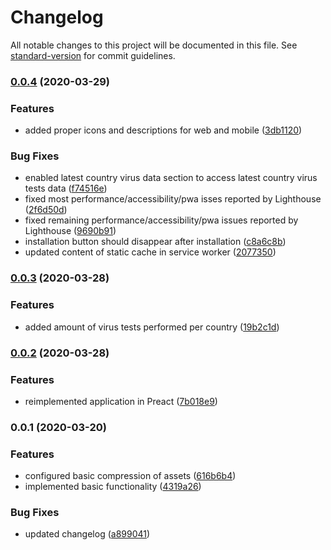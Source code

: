 # Changelog

All notable changes to this project will be documented in this file. See [standard-version](https://github.com/conventional-changelog/standard-version) for commit guidelines.

### [0.0.4](https://github.com/soofka/coronavirus-tracker/compare/v0.0.3...v0.0.4) (2020-03-29)


### Features

* added proper icons and descriptions for web and mobile ([3db1120](https://github.com/soofka/coronavirus-tracker/commit/3db112043594bdb6e44bff85bde2dcaf0eb40fde))


### Bug Fixes

* enabled latest country virus data section to access latest country virus tests data ([f74516e](https://github.com/soofka/coronavirus-tracker/commit/f74516ec785532a74b2a7910ef68302803e60413))
* fixed most performance/accessibility/pwa isses reported by Lighthouse ([2f6d50d](https://github.com/soofka/coronavirus-tracker/commit/2f6d50d6adc3fa9670ed7874bbdbce634dac5a0a))
* fixed remaining performance/accessibility/pwa issues reported by Lighthouse ([9690b91](https://github.com/soofka/coronavirus-tracker/commit/9690b9110eae684e2d5fe5d7154a7c6c5ab36dc7))
* installation button should disappear after installation ([c8a6c8b](https://github.com/soofka/coronavirus-tracker/commit/c8a6c8bd525d11999bbd774517b5b8a5e87fb184))
* updated content of static cache in service worker ([2077350](https://github.com/soofka/coronavirus-tracker/commit/2077350e23845dfa109a65b4421318f6db4404f2))

### [0.0.3](https://github.com/soofka/coronavirus-tracker/compare/v0.0.2...v0.0.3) (2020-03-28)


### Features

* added amount of virus tests performed per country ([19b2c1d](https://github.com/soofka/coronavirus-tracker/commit/19b2c1da088c545cddedc608d507564cf3ac64eb))

### [0.0.2](https://github.com/soofka/coronavirus-tracker/compare/v0.0.1...v0.0.2) (2020-03-28)


### Features

* reimplemented application in Preact ([7b018e9](https://github.com/soofka/coronavirus-tracker/commit/7b018e91c2d2d2cd60f8cb233c2f43438a204b9d))

### 0.0.1 (2020-03-20)


### Features

* configured basic compression of assets ([616b6b4](https://github.com/soofka/coronavirus-tracker/commit/616b6b40cfba813e0c1cfc09047f1bdc2716218b))
* implemented basic functionality ([4319a26](https://github.com/soofka/coronavirus-tracker/commit/4319a26f3d014d44450a53dcd1c0688e020119f7))


### Bug Fixes

* updated changelog ([a899041](https://github.com/soofka/coronavirus-tracker/commit/a899041765044943b583908142bda33e7d075490))
